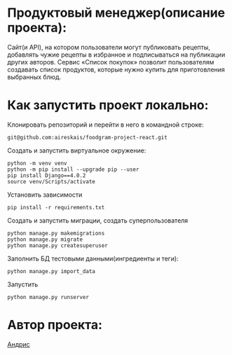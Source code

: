 # Продуктовый менеджер(описание проекта):
Сайт(и API), на котором пользователи могут публиковать рецепты, добавлять 
чужие рецепты в избранное и подписываться на публикации других авторов.
Сервис «Список покупок» позволит пользователям создавать список продуктов,
которые нужно купить для приготовления выбранных блюд.

# Как запустить проект локально:

Клонировать репозиторий и перейти в него в командной строке:
```
git@github.com:aireskais/foodgram-project-react.git
```
Создать и запустить виртуальное окружение:
```
python -m venv venv
python -m pip install --upgrade pip --user
pip install Django==4.0.2
source venv/Scripts/activate
```
Установить зависимости
```
pip install -r requirements.txt
```
Создать и запустить миграции, создать суперпользователя
```
python manage.py makemigrations
python manage.py migrate
python manage.py createsuperuser 
```
Заполнить БД тестовыми данными(ингредиенты и теги):
```
python manage.py import_data
```
Запустить
```
python manage.py runserver
```

# Автор проекта:
[Андрис](https://github.com/aireskais)
